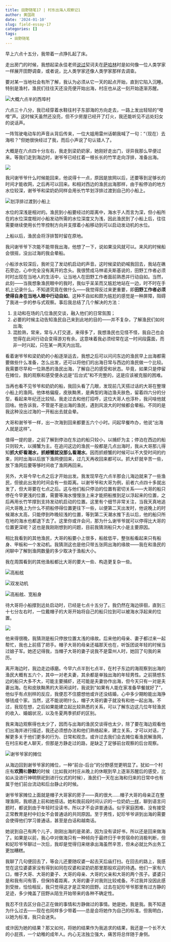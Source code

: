 ```yaml
---
title: 田野随笔17 | 村东出海人观察记1
author: 黄国政
date: '2024-01-10'
slug: field-essay-17
categories: []
tags: 
  - 田野随笔
---
```


<!--more-->

早上六点十五分，我带着一点挣扎起了床。

走出房门的时候，我想起梁永佳老师[说过](https://guozheng.rbind.io/posts/2023/08/nonfiction-writing/)契诃夫在[萨哈林](https://book.douban.com/subject/25283615/)时是如何像一位人类学家一样展开田野调查，或者说，比人类学家还像人类学家那样去调查。

<!--more-->

要对某一当地社会有所了解，我认为必须从它一天的起点开始，直到它陷入沉睡。特别是渔村，渔民们往往天还没亮便开始出海，村庄也从这一刻开始逐渐苏醒。

![大概六点半的西埠村](/images/posts/2024/01/01-10-morning.jpg)

六点三十八分，我已经穿着水鞋往村子东部海的方向走去，一路上发出轻轻的“噔噔”声。这时候天虽然还没亮，但不少房屋已经开了灯火，我还能听见不远处妇女的说话声。

一阵驾驶电动车的声音从背后传来，一位大姐用雷州话朝我喊了一句：“（现在）去海啦？”但她很快经过了我，而后小声说了句认错人了。

大概是在六点四十分左右，我走到梁奶奶家，她刚好走出门，讶异我那么早便过来。等我们走到海边时，谢爷爷已经扛着一根长长的竹竿走向浮排，准备出海。

![](/images/posts/2024/01/01-10-xie.jpg)

我问谢爷爷什么时候能回来，他说得十一点，原因是放网以后，还要等到足够长的时间才能收网，之后再可以回来。和相对西边的渔民出海那样，由于船停泊的地方水位较深，谢爷爷和梁奶奶同样会用长竹竿划浮排过渡到自己的小船上。

![划浮排过渡到小船上](/images/posts/2024/01/01-10-guodu.jpg)

水位的深浅是相对的。渔民到小船要经过的距离中，海水于人而言为深，但小船所在的水位深度相对小船发动所需的水位深度又为浅，因此渔民到了小船上后，往往需要继续使用长竹竿控制方向并支撑着小船移动到可以启动发动机的水位。

上船以后，渔民会将浮排暂时留在原地。

我问谢爷爷下次能不能带我出海，他想了一下，说如果没风就可以。来风的时候船会很摇，没出过海的我会晕船。

小船涉水较深后，我听见了发动机启动的声音。这时候梁奶奶喊我回去，我站在礁石旁边，心中完全没有离开的念头。我很赞成马林诺夫斯基说的，田野工作者必须时时出现在当地人的生活中，让当地人在田野工作者面前熟悉并行动自如。当然，此刻——当我想象渔民眼中的我时，我似乎呆呆而又尴尬地站在一边，时不时在手机上记录什么，不知道究竟在做什么——我觉得反过来更重要，即**田野工作者必须使得自身在当地人眼中行动自如**。这种不自如和颇为尴尬的感觉是一种屏障，阻碍了我进一步的参与式观察。事后我总结了几个解决的方法：

1. 主动和在场的几位渔民交谈，融入他们的日常氛围；
2. 必要的时候主动告知渔民自己来到此地的目的——并不复杂，了解渔民们如何出海;
3. 混脸熟，常来，常与人打交道，来得多了，我想渔民也见怪不怪，我自己也会觉得在此间行动会变得游刃有余。这意味着我必须经常在这一时间段露面，而非一时兴起，只在某一两天内出现。

看着谢爷爷和梁奶奶的小船逐渐运去，我想之后可以问问东边的渔民早上出海都需要做些什么准备，怎么出发，还可以将他们的出海日常与西边的渔民做一个比较。我需要尽早和一位熟悉的渔民出海，了解自己的感受和状态。毕竟，如果只是停留在摊位，我的观察和感受便永远是“后台式”和不完整的，这是应该被克服的困难。

当再也看不见爷爷和奶奶的船，我回头看了几眼，发现前几天搭过话的大哥在整理小船上的渔网。他体格偏瘦，皮肤黝黑，是典型的海边渔夫肤色，留着四六分的分型，看起来年纪还比较轻。我走过去和他打招呼，这位大哥人也淳朴，我问啥他就回啥。他告诉我，不管是不是出海的渔民，遇到风浪大的时候都会晕船。不同的是我这种没出过海的一开船出去就会晕。

大哥和谢爷爷一样，出一次海到回来都要五六个小时。问起早餐咋办，他说“出海人就是这样”。

值得一提的是，之前了解到停泊在东边的船只较小，以捕虾为主；停泊在西边的船只则较大，以捕蟹为主。在追问这边的渔民一般都是几点出海时，我从大哥那儿得知**抓大虾看潮水，抓螃蟹就没那么看潮水**。因而抓螃蟹的时候可以不大受时间的约束，同时出海以后放下渔网便回来，过几天再收回来都可以。抓大虾就辛苦一些，放下渔网后要等够时间收了渔网再回来。

另外，大哥今早七点之后才开始出发。我发现早在六点半那会儿海边就来了一些渔民，但彼此出发的时间会有一些距离。以谢爷爷和大哥为例，前者六点四十多就出发了，但大哥要在七点之后。这与他们船只停泊的位置有密切关系——大哥的船只停在今早更浅的位置，需要等海水慢慢涨上来才能把船推到足以浮起来的位置，之后再用长竹竿撑到支持发动机启动的位置。这里有个细节非常关注，当我天真地追问大哥晚上为什么不把船停得位置更往下一些，以便第二天出发时，他说晚上的时候潮水太高，只能停到昨晚较浅的位置，等到第二天潮水推下去以后，他的船只所在地的海水也都退下去了。这里你或许会问，那为什么谢爷爷就可以停得比大哥的位置更深呢？这也是我刚刚想到的问题，目前我猜测船只大小是主要原因。

相比我看到的其他渔民，大哥的船要小上很多，船舷低平，整张船看起来只有船身、甲板和一个发动机。我猜测这也是他只带五张网出海的缘故——我在和渔民的闲聊中了解到渔网数量的多少取决于渔船大小。

我在周围看到的其他渔船都比大哥的要大一些、构造更复杂一些。

![高船舷](/images/posts/2024/01/01-10-boat1.jpg)

![双发动机](/images/posts/2024/01/01-10-boat2.jpg)

![高船舷、宽船身](/images/posts/2024/01/01-10-boat3.jpg)

待大哥将小船撑到远处启动时，已经是七点十五分了。我仍然在海边徘徊，直到三十七分左右时，一位戴帽子的大哥开始将自己的船只拉到可以被海水浮起来的位置。

![](/images/posts/2024/01/01-10-lachuan.jpg)

他来得很晚，我猜测是船只停放位置太浅的缘故。后来他的母亲、妻子都过来一起帮忙，我也上前搭了把手。帽子大哥的母亲还福那天也在，听饭团说年轻的时候当过娘子军。她还记得我，当帽子大哥的妻子说我不是雷州人时，她回了句我的来历。

离开海边时，我边走边琢磨。今早六点半到七点半，在村子东边的海观察到出海的渔民大概有五六个，其中一对老夫妻，其余都是单独出海的年轻男性。之前猜想东边的船只大多不大，可能主要捕虾，还可能是夫妻协作出海，但今天只有一对是夫妻出海。在和皮肤黝黑的大哥闲谈时，我说到“如果有人能在家准备早餐就好了”，他似乎有点别样的反应，我便忍不住臆想他或许还没结婚，心中多少期盼能出海挣够钱成个家。当然，这不能说明什么，帽子大哥的妻子就没有和他一起出海。不过，我现在想，之后如果能建立起比较熟悉的关系，可以了解东边这几位年轻渔民的收入、婚姻状况，以及冬夏两季抓虾的区别。

我来海边观察得也太少了，因而与出海的渔民交谈得也太少，除了要在海边观看他们出海并进行描述，我还必须想办法和他们熟络起来，建立关系，才可以对话，了解更多关于他们更多的行为、日常和观念。或许过去我们会去摊位看渔民解渔网，在村庄和老人聊天，但那是方静走过的路，是缺乏了足够前台观察的后台观察。

![谢爷爷家的摊位](/images/posts/2024/01/01-10-tanwei.jpg)

从海边回到谢爷爷家的摊位，一种“前台-后台”的分野感觉更明显了。犹如一个村庄有**欢腾**和**静默**的时候（比如我对村庄从晚上的休眠到早上逐渐苏醒后的感受，比如从没进行神明祭祀到进行仪式的时候），渔民们一天在出海和归来的日常中也有属于他们前台流动和后台静止的时候。

谢爷爷家摊位上面就是帽子大哥家的房子——真的很大……帽子大哥的母亲正在整理渔网，我顺道上前和她搭话。她和我前段时间认识的一位奶奶[一样](https://guozheng.rbind.io/posts/2023/12/field-essay-9/)，聊到语言问题时，都说到由于年轻时没读书，所以才不会讲普通话。似乎家庭困难、没有接受正常教育是村中妇女不会普通话的共同原因。至于男性，妃珍爷爷讲到出海的需要会使得他们学习普通话，甚至是白话和越南话。

她说到自己有两个儿子，刚刚出海的是弟弟，因为没有读好书，所以还是回来做海了。如果是以前，我心中对做海只有一种倾向于最终归于辛劳宿命的消极判断，但和妃珍爷爷聊过一次后，我却是觉得归来继承出海虽然辛苦，但未必就比外出务工更加糟糕。

我聊了几句便回去了，等会儿还要随叹婆一起去天后庙打扫。在回去的路上，我感觉在这位婆婆家没有得到如同在叹婆和梁奶奶那里那般欢迎的待遇。他们一家有六口，帽子大哥、大哥的妻子、大哥的母亲、大哥的父亲和大哥的两个孩子。婆婆只是和我有问有答，但保持着距离，大哥的妻子对我则比较戒备。不过我并没因此感到受挫，恰恰相反，我只觉得这才是正常的田野。过去在妃珍爷爷那里有过方静的足迹，多少掩盖了田野从陌生开始带来的各种不确定性。

我忍不住去区分自己正在做的事情和方静做过的事情。她是她，我是我。我不知道为什么过去——现在也同样多少带着——总是会将她作为自己的标准。但我明白，以她为标准，我只会迷失。

或许因为她的结果？那又如何，将她的结果作为我追求的结果，我还是一个长不大的小屁孩，一个幼稚的成年人。内心无法独立强大，痛苦将总伴随于身侧。